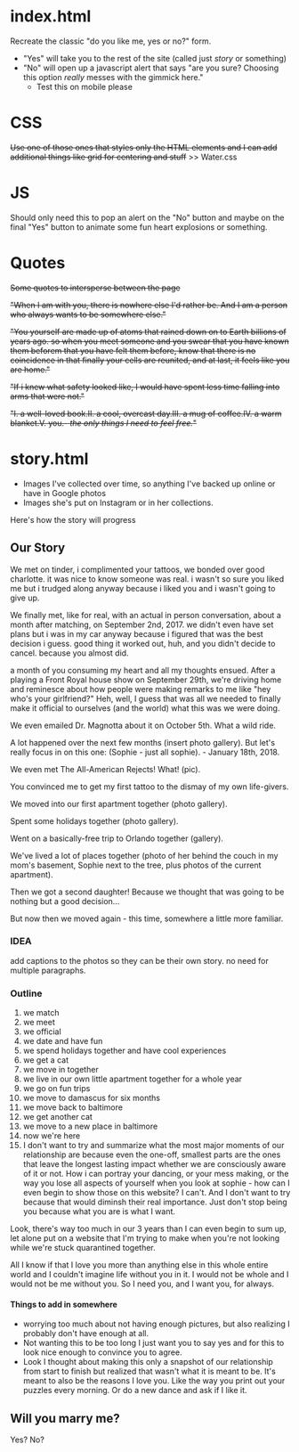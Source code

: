 # index.html
Recreate the classic "do you like me, yes or no?" form.
* "Yes" will take you to the rest of the site (called just _story_ or something)
* "No" will open up a javascript alert that says "are you sure? Choosing this option _really_ messes with the gimmick here."
  * Test this on mobile please

# CSS
~~Use one of those ones that styles only the HTML elements and I can add additional things like grid for centering and stuff~~ >> Water.css

# JS
Should only need this to pop an alert on the "No" button and maybe on the final "Yes" button to animate some fun heart explosions or something.

# Quotes
~~Some quotes to intersperse between the page~~

~~"When I am with you, there is nowhere else I'd rather be. And I am a person who always wants to be somewhere else."~~

~~"You yourself are made up of atoms that rained down on to Earth billions of years ago. so when you meet someone and you swear that you have known them beforem that you have felt them before, know that there is no coincidence in that finally your cells are reunited, and at last, it feels like you are home."~~

~~"If i knew what safety looked like, I would have spent less time falling into arms that were not."~~

~~"I. a well-loved book.II. a cool, overcast day.III. a mug of coffee.IV. a warm blanket.V. you.- _the only things I need to feel free._"~~

# story.html
* Images I've collected over time, so anything I've backed up online or have in Google photos
* Images she's put on Instagram or in her collections.

Here's how the story will progress

## Our Story
We met on tinder, i complimented your tattoos, we bonded over good charlotte. it was nice to know someone was real. i wasn't so sure you liked me but i trudged along anyway because i liked you and i wasn't going to give up.

We finally met, like for real, with an actual in person conversation, about a month after matching, on September 2nd, 2017. we didn't even have set plans but i was in my car anyway because i figured that was the best decision i guess. good thing it worked out, huh, and you didn't decide to cancel. because you almost did.

a month of you consuming my heart and all my thoughts ensued. After a playing a Front Royal house show on September 29th, we're driving home and reminesce about how people were making remarks to me like "hey who's your girlfriend?" Heh, well, I guess that was all we needed to finally make it official to ourselves (and the world) what this was we were doing.

We even emailed Dr. Magnotta about it on October 5th. What a wild ride.

A lot happened over the next few months (insert photo gallery). But let's really focus in on this one: (Sophie - just all sophie). - January 18th, 2018.

We even met The All-American Rejects! What! (pic).

You convinced me to get my first tattoo to the dismay of my own life-givers.

We moved into our first apartment together (photo gallery).

Spent some holidays together (photo gallery).

Went on a basically-free trip to Orlando together (gallery).

We've lived a lot of places together (photo of her behind the couch in my mom's basement, Sophie next to the tree, plus photos of the current apartment).

Then we got a second daughter! Because we thought that was going to be nothing but a good decision...

But now then we moved again - this time, somewhere a little more familiar.




### IDEA
add captions to the photos so they can be their own story. no need for multiple paragraphs.


### Outline
1. we match
2. we meet
3. we official
4. we date and have fun
5. we spend holidays together and have cool experiences
6. we get a cat
7. we move in together
8. we live in our own little apartment together for a whole year
9. we go on fun trips
10. we move to damascus for six months
11. we move back to baltimore
12. we get another cat
13. we move to a new place in baltimore
14. now we're here
15. I don't want to try and summarize what the most major moments of our relationship are because even the one-off, smallest parts are the ones that leave the longest lasting impact whether we are consciously aware of it or not. How i can portray your dancing, or your mess making, or the way you lose all aspects of yourself when you look at sophie - how can I even begin to show those on this website? I can't. And I don't want to try because that would diminsh their real importance. Just don't stop being you because what you are is what I want.



Look, there's way too much in our 3 years than I can even begin to sum up, let alone put on a website that I'm trying to make when you're not looking while we're stuck quarantined together.

All I know if that I love you more than anything else in this whole entire world and I couldn't imagine life without you in it. I would not be whole and I would not be me without you. So I need you, and I want you, for always.



#### Things to add in somewhere
* worrying too much about not having enough pictures, but also realizing I probably don't have enough at all.
* Not wanting this to be too long I just want you to say yes and for this to look nice enough to convince you to agree.
* Look I thought about making this only a snapshot of our relationship from start to finish but realized that wasn't what it is meant to be. It's meant to also be the reasons I love you. Like the way you print out your puzzles every morning. Or do a new dance and ask if I like it.

## Will you marry me?
Yes?
No?
